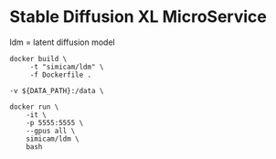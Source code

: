 # Stable Diffusion XL MicroService

ldm = latent diffusion model

```
docker build \
     -t "simicam/ldm" \
     -f Dockerfile .
```

    -v ${DATA_PATH}:/data \

```
docker run \
    -it \
    -p 5555:5555 \
    --gpus all \
    simicam/ldm \
    bash
```